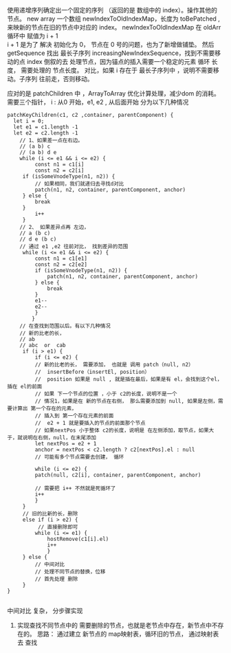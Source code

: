 使用递增序列确定出一个固定的序列 （返回的是 数组中的 index）。操作其他的 节点。
new array  一个数组 newIndexToOldIndexMap，长度为 toBePatched ,来映新的节点在旧的节点中对应的 index。
newIndexToOldIndexMap 在 oldArr 循环中 赋值为  i + 1   
i + 1 是为了 解决 初始化为 0， 节点在 0 号的问题，也为了新增做铺垫。
然后  getSequence 找出 最长子序列 increasingNewIndexSequence，找到不需要移动的点 index
倒叙的去 处理节点，因为锚点的插入需要一个稳定的元素
循环 长度， 需要处理的 节点长度。
对比，如果   i  存在于  最长子序列中 ，说明不需要移动。子序列 往前走，否则移动。

应对的是 patchChildren 中 ，ArrayToArray 优化计算处理，减少dom 的消耗。
需要三个指针， i : 从0 开始，e1,  e2 , 从后面开始
分为以下几种情况
```
patchKeyChildren(c1, c2 ,container, parentComponent) {
  let i = 0;
  let e1 = c1.length -1 
  let e2 = c2.length -1
	// 1、如果差一点在右边。
	// (a b) c
	// (a b) d e
	while (i <= e1 && i <= e2) {
		 const n1 = c1[i]
		 const n2 = c2[i]
	 if (isSomeVnodeType(n1, n2)) {
		 // 如果相同，我们就递归去寻找d对比
		 patch(n1, n2, container, parentComponent, anchor)
	 } else {
		 break
	 }
		 i++
	 }
	// 2、 如果差异点再 左边，
	// a (b c)
    // d e (b c)
    // 通过 e1 ,e2 往前对比， 找到差异的范围 
     while (i <= e1 && i <= e2) {
		 const n1 = c1[e1]
		 const n2 = c2[e2]
		 if (isSomeVnodeType(n1, n2)) {
			 patch(n1, n2, container, parentComponent, anchor)
		 } else {
			 break
		 }
		 e1--
		 e2--
		 }
		}
	// 在查找到范围以后。有以下几种情况
	// 新的比老的长，
	// ab
	// abc  or  cab
	 if (i > e1) {
		 if (i <= e2) {
		 // 新的比老的长， 需要添加， 也就是 调用 patch（null, n2）
		 //  insertBefore（insertEl, position）
		 //  position 如果是 null , 就是插在最后，如果是有 el，会找到这个el， 插在 el的前面
		 // 如果 下一个节点的位置 ，小于 c2的长度，说明不是一个
		 // 情况1，如果是在 新的节点在右侧， 那么需要添加到 null, 如果是左侧，需要计算出 第一个存在的元素，
		 // 插入到 第一个存在元素的前面
		 //  e2 + 1 就是要插入的节点的前面那个节点
		 // 如果nextPos 小于整体 c2的长度，说明是 在左侧添加，取节点，如果大于，就说明在右侧，null，在末尾添加
		 let nextPos = e2 + 1
		 anchor = nextPos < c2.length ? c2[nextPos].el : null
		 // 可能有多个节点需要去创建， 循环

		 while (i <= e2) {
		 patch(null, c2[i], container, parentComponent, anchor)
		
		 // 需要把 i++ 不然就是死循环了
		 i++
		 }
	 } 
	 // 旧的比新的长，删除
	 else if (i > e2) {
		  // 直接删除即可
		 while (i <= e1) {
			 hostRemove(c1[i].el)
			 i++
			 }
	 } else {
		 // 中间对比
		 // 处理不同节点的替换，位移
		 // 首先处理 删除
	 }
}
	

```
中间对比 复杂， 分步骤实现
1. 实现查找不同节点中的 需要删除的节点，也就是老节点中存在，新节点中不存在的。
   思路： 通过建立 新节点的 map映射表，循环旧的节点， 通过映射表去 查找
```


```




